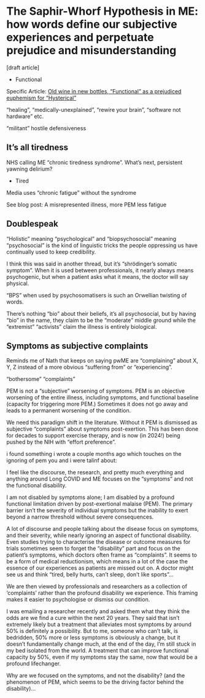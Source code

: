 # The Saphir-Whorf Hypothesis in ME: how words define our subjective experiences and perpetuate prejudice and misunderstanding
[draft article] 

* Functional

Specific Article: [Old wine in new bottles, “Functional” as a prejudiced euphemism for “Hysterical” ](https://me-cfs.github.io/bottle-functional-hysterical)

“healing”, “medically-unexplained”, “rewire your brain”, “software not hardware” etc.

“militant” hostile defensiveness
## It’s all tiredness
NHS calling ME “chronic tiredness syndrome”. What’s next, persistent yawning delirium?

* Tired

Media uses “chronic fatigue” without the syndrome

See blog post: A misrepresented illness, more PEM less fatigue
## Doublespeak
“Holistic” meaning “psychological” and “biopsychosocial” meaning “psychosocial” is the kind of linguistic tricks the people oppressing us have continually used to keep credibility.

I think this was said in another thread, but it’s “shrödinger’s somatic symptom”. When it is used between professionals, it nearly always means psychogenic, but when a patient asks what it means, the doctor will say physical.

“BPS” when used by psychosomatisers is such an Orwellian twisting of words.

There’s nothing “bio” about their beliefs, it’s all psychosocial, but by having “bio” in the name, they claim to be the “moderate” middle ground while the “extremist” “activists” claim the illness is entirely biological.

## Symptoms as subjective complaints
Reminds me of Nath that keeps on saying pwME are “complaining” about X, Y, Z instead of a more obvious “suffering from” or “experiencing”.

“bothersome” “complaints”

PEM is not a “subjective” worsening of symptoms. PEM is an objective worsening of the entire illness, including symptoms, and functional baseline (capacity for triggering more PEM.) Sometimes it does not go away and leads to a permanent worsening of the condition.

We need this paradigm shift in the literature. Without it PEM is dismissed as subjective “complaints” about symptoms post-exertion. This has been done for decades to support exercise therapy, and is now (in 2024!) being pushed by the NIH with “effort preference”.

i found something i wrote a couple months ago which touches on the ignoring of pem you and i were talinf about:

I feel like the discourse, the research, and pretty much everything and anything around Long COVID and ME focuses on the “symptoms” and not the functional disability.

I am not disabled by symptoms alone; I am disabled by a profound functional limitation driven by post-exertional malaise (PEM). The primary barrier isn’t the severity of individual symptoms but the inability to exert beyond a narrow threshold without severe consequences.

A lot of discourse and people talking about the disease focus on symptoms, and their severity, while nearly ignoring an aspect of functional disability. Even studies trying to characterise the disease or outcome measures for trials sometimes seem to forget the “disability” part and focus on the patient’s symptoms, which doctors often frame as “complaints”. It seems to be a form of medical reductionism, which means in a lot of the case the essence of our experiences as patients are missed out on. A doctor might see us and think “tired, belly hurts, can’t sleep, don’t like sports”…

We are then viewed by professionals and researchers as a collection of ‘complaints’ rather than the profound disability we experience. This framing makes it easier to psychologise or dismiss our condition.

I was emailing a researcher recently and asked them what they think the odds are we find a cure within the next 20 years. They said that isn’t extremely likely but a treatment that alleviates most symptoms by around 50% is definitely a possibility. But to me, someone who can’t talk, is bedridden, 50% more or less symptoms is obviously a change, but it doesn’t fundamentally change much, at the end of the day, I’m still stuck in my bed isolated from the world. A treatment that can improve functional capacity by 50%, even if my symptoms stay the same, now that would be a profound lifechanger.

Why are we focused on the symptoms, and not the disability? (and the phenomenon of PEM, which seems to be the driving factor behind the disability)…












